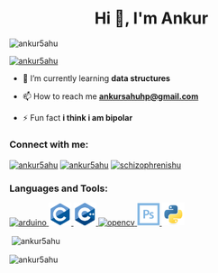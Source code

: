 <h1 align="center">Hi 👋, I'm Ankur</h1>
<p align="left"> <img src="https://komarev.com/ghpvc/?username=ankur5ahu&label=Profile%20views&color=0e75b6&style=flat" alt="ankur5ahu" /> </p>

<p align="left"> <a href="https://github.com/ryo-ma/github-profile-trophy"><img src="https://github-profile-trophy.vercel.app/?username=ankur5ahu" alt="ankur5ahu" /></a> </p>

- 🌱 I’m currently learning **data structures**

- 📫 How to reach me **ankursahuhp@gmail.com**

- ⚡ Fun fact **i think i am bipolar**

<h3 align="left">Connect with me:</h3>
<p align="left">
<a href="https://twitter.com/ankur5ahu" target="blank"><img align="center" src="https://raw.githubusercontent.com/rahuldkjain/github-profile-readme-generator/master/src/images/icons/Social/twitter.svg" alt="ankur5ahu" height="30" width="40" /></a>
<a href="https://linkedin.com/in/ankur5ahu" target="blank"><img align="center" src="https://raw.githubusercontent.com/rahuldkjain/github-profile-readme-generator/master/src/images/icons/Social/linked-in-alt.svg" alt="ankur5ahu" height="30" width="40" /></a>
<a href="https://instagram.com/schizophrenishu" target="blank"><img align="center" src="https://raw.githubusercontent.com/rahuldkjain/github-profile-readme-generator/master/src/images/icons/Social/instagram.svg" alt="schizophrenishu" height="30" width="40" /></a>
</p>

<h3 align="left">Languages and Tools:</h3>
<p align="left"> <a href="https://www.arduino.cc/" target="_blank" rel="noreferrer"> <img src="https://cdn.worldvectorlogo.com/logos/arduino-1.svg" alt="arduino" width="40" height="40"/> </a> <a href="https://www.cprogramming.com/" target="_blank" rel="noreferrer"> <img src="https://raw.githubusercontent.com/devicons/devicon/master/icons/c/c-original.svg" alt="c" width="40" height="40"/> </a> <a href="https://www.w3schools.com/cpp/" target="_blank" rel="noreferrer"> <img src="https://raw.githubusercontent.com/devicons/devicon/master/icons/cplusplus/cplusplus-original.svg" alt="cplusplus" width="40" height="40"/> </a> <a href="https://opencv.org/" target="_blank" rel="noreferrer"> <img src="https://www.vectorlogo.zone/logos/opencv/opencv-icon.svg" alt="opencv" width="40" height="40"/> </a> <a href="https://www.photoshop.com/en" target="_blank" rel="noreferrer"> <img src="https://raw.githubusercontent.com/devicons/devicon/master/icons/photoshop/photoshop-line.svg" alt="photoshop" width="40" height="40"/> </a> <a href="https://www.python.org" target="_blank" rel="noreferrer"> <img src="https://raw.githubusercontent.com/devicons/devicon/master/icons/python/python-original.svg" alt="python" width="40" height="40"/> </a> </p>

<p>&nbsp;<img align="center" src="https://github-readme-stats.vercel.app/api?username=ankur5ahu&show_icons=true&locale=en" alt="ankur5ahu" /></p>

<p><img align="center" src="https://github-readme-streak-stats.herokuapp.com/?user=ankur5ahu&" alt="ankur5ahu" /></p>

